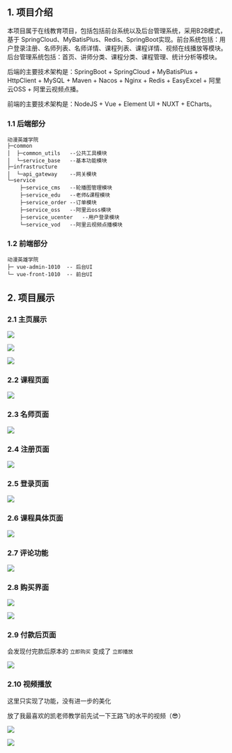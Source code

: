 ## 1.  项目介绍

本项目属于在线教育项目，包括包括前台系统以及后台管理系统，采用B2B模式，基于 SpringCloud、MyBatisPlus、Redis、SpringBoot实现。前台系统包括：用户登录注册、名师列表、名师详情、课程列表、课程详情、视频在线播放等模块。后台管理系统包括：首页、讲师分类、课程分类、课程管理、统计分析等模块。

后端的主要技术架构是：SpringBoot + SpringCloud + MyBatisPlus + HttpClient + MySQL + Maven + Nacos + Nginx + Redis + EasyExcel + 阿里云OSS + 阿里云视频点播。

前端的主要技术架构是：NodeJS + Vue + Element UI + NUXT + ECharts。

### 1.1 后端部分

```
动漫英雄学院
├─common
│  ├─common_utils	--公共工具模块
│  └─service_base	--基本功能模块
├─infrastructure
│  └─api_gateway	--网关模块
└─service
    ├─service_cms	--轮播图管理模块
    ├─service_edu	--老师&课程模块
    ├─service_order	--订单模块
    ├─service_oss	--阿里云oss模块
    ├─service_ucenter	--用户登录模块
    └─service_vod	--阿里云视频点播模块
```

### 1.2 前端部分

````
动漫英雄学院
├─ vue-admin-1010  -- 后台UI
└─ vue-front-1010  -- 前台UI
````

## 2. 项目展示

### 2.1 主页展示

<img src="http://fastly.jsdelivr.net/gh/SoulChay/figureBed/depository/EducationOnline/1.png"></img>



<img src="http://fastly.jsdelivr.net/gh/SoulChay/figureBed/depository/EducationOnline/2.png"></img>



<img src="http://fastly.jsdelivr.net/gh/SoulChay/figureBed/depository/EducationOnline/3.png"></img>

### 2.2 课程页面

<img src="http://fastly.jsdelivr.net/gh/SoulChay/figureBed/depository/EducationOnline/4.png"></img>

### 2.3 名师页面

<img src="http://fastly.jsdelivr.net/gh/SoulChay/figureBed/depository/EducationOnline/5.png"></img>

### 2.4 注册页面

<img src="http://fastly.jsdelivr.net/gh/SoulChay/figureBed/depository/EducationOnline/6.png"></img>

### 2.5 登录页面

<img src="http://fastly.jsdelivr.net/gh/SoulChay/figureBed/depository/EducationOnline/7.png"></img>

### 2.6 课程具体页面

<img src="http://fastly.jsdelivr.net/gh/SoulChay/figureBed/depository/EducationOnline/8.png"></img>

### 2.7 评论功能

<img src="http://fastly.jsdelivr.net/gh/SoulChay/figureBed/depository/EducationOnline/9.png"></img>

### 2.8 购买界面

<img src="http://fastly.jsdelivr.net/gh/SoulChay/figureBed/depository/EducationOnline/10.png"></img>



<img src="http://fastly.jsdelivr.net/gh/SoulChay/figureBed/depository/EducationOnline/11.png"></img>

### 2.9 付款后页面

会发现付完款后原本的 `立即购买` 变成了 `立即播放`

<img src="http://fastly.jsdelivr.net/gh/SoulChay/figureBed/depository/EducationOnline/12.png"></img>

### 2.10 视频播放

这里只实现了功能，没有进一步的美化

放了我最喜欢的凯老师教学前先试一下王路飞的水平的视频（😎）

<img src="http://fastly.jsdelivr.net/gh/SoulChay/figureBed/depository/EducationOnline/13.png"></img>


<img src="http://fastly.jsdelivr.net/gh/SoulChay/figureBed/depository/EducationOnline/14.png"></img>
